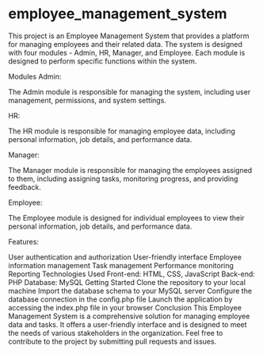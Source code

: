 # employee_management_system

This project is an Employee Management System that provides a platform for managing employees and their related data. The system is designed with four modules - Admin, HR, Manager, and Employee. Each module is designed to perform specific functions within the system.

Modules
Admin:

The Admin module is responsible for managing the system, including user management, permissions, and system settings.

HR:

The HR module is responsible for managing employee data, including personal information, job details, and performance data.

Manager: 

The Manager module is responsible for managing the employees assigned to them, including assigning tasks, monitoring progress, and providing feedback.

Employee: 

The Employee module is designed for individual employees to view their personal information, job details, and performance data.

Features: 

User authentication and authorization
User-friendly interface
Employee information management
Task management
Performance monitoring
Reporting
Technologies Used
Front-end: HTML, CSS, JavaScript
Back-end: PHP
Database: MySQL
Getting Started
Clone the repository to your local machine
Import the database schema to your MySQL server
Configure the database connection in the config.php file
Launch the application by accessing the index.php file in your browser
Conclusion
This Employee Management System is a comprehensive solution for managing employee data and tasks. It offers a user-friendly interface and is designed to meet the needs of various stakeholders in the organization. Feel free to contribute to the project by submitting pull requests and issues.
